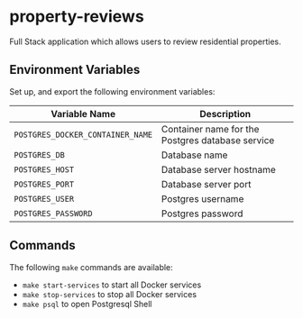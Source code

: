 # property-reviews
Full Stack application which allows users to review residential properties.

## Environment Variables

Set up, and export the following environment variables:

| Variable Name | Description |
|---------------|-------------|
| `POSTGRES_DOCKER_CONTAINER_NAME` | Container name for the Postgres database service |
| `POSTGRES_DB` | Database name |
| `POSTGRES_HOST` | Database server hostname |
| `POSTGRES_PORT` | Database server port |
| `POSTGRES_USER` | Postgres username |
| `POSTGRES_PASSWORD` | Postgres password |

## Commands

The following `make` commands are available:

- `make start-services` to start all Docker services
- `make stop-services` to stop all Docker services
- `make psql` to open Postgresql Shell